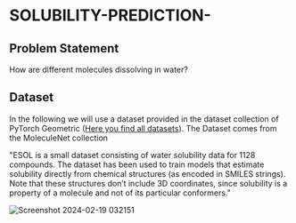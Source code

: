 # SOLUBILITY-PREDICTION-

## Problem Statement
How are different molecules dissolving in water?

## Dataset
In the following we will use a dataset provided in the dataset collection of PyTorch Geometric ([Here you find all datasets](https://pytorch-geometric.readthedocs.io/en/latest/modules/datasets.html)). The Dataset comes from the MoleculeNet collection


"ESOL is a small dataset consisting of water solubility data for 1128 compounds. The dataset
has been used to train models that estimate solubility directly from chemical structures (as
encoded in SMILES strings). Note that these structures don’t include 3D coordinates, since
solubility is a property of a molecule and not of its particular conformers."


![Screenshot 2024-02-19 032151](https://github.com/Pratik-Prakash-Sannakki/SOLUBILITY-PREDICTION-/assets/114252357/ceb7ce48-6da9-4466-a347-dfd843502ffc)

 


